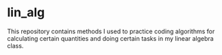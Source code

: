 # lin_alg
This repository contains methods I used to practice coding algorithms for calculating certain quantities and doing certain tasks in my linear algebra class.
